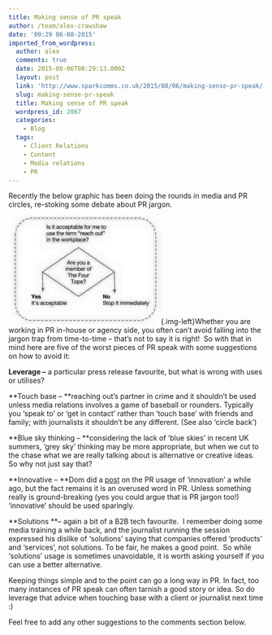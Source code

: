 ```yaml
---
title: Making sense of PR speak
author: /team/alex-crawshaw
date: '09:29 06-08-2015'
imported_from_wordpress:
  author: alex
  comments: true
  date: 2015-08-06T08:29:13.000Z
  layout: post
  link: 'http://www.sparkcomms.co.uk/2015/08/06/making-sense-pr-speak/'
  slug: making-sense-pr-speak
  title: Making sense of PR speak
  wordpress_id: 2067
  categories:
    - Blog
  tags:
    - Client Relations
    - Content
    - Media relations
    - PR
---
```


Recently the below graphic has been doing the rounds in media and PR circles, re-stoking some debate about PR jargon.

![Reaching out](Reaching-out-300x213.png){.img-left}Whether you are working in PR in-house or agency side, you often can’t avoid falling into the jargon trap from time-to-time – that’s not to say it is right!  So with that in mind here are five of the worst pieces of PR speak with some suggestions on how to avoid it:

**Leverage –** a particular press release favourite, but what is wrong with uses or utilises?

**Touch base – **reaching out’s partner in crime and it shouldn’t be used unless media relations involves a game of baseball or rounders. Typically you ‘speak to’ or ‘get in contact’ rather than ‘touch base’ with friends and family; with journalists it shouldn’t be any different. (See also ‘circle back’)

**Blue sky thinking – **considering the lack of ‘blue skies’ in recent UK summers, ‘grey sky’ thinking may be more appropriate, but when we cut to the chase what we are really talking about is alternative or creative ideas. So why not just say that?

**Innovative – **Dom did a [post](http://www.sparkcomms.co.uk/2014/04/29/innovation-belong-toilet-paper-pr/) on the PR usage of ‘innovation’ a while ago, but the fact remains it is an overused word in PR. Unless something really is ground-breaking (yes you could argue that is PR jargon too!) ‘innovative’ should be used sparingly.

**Solutions **– again a bit of a B2B tech favourite.  I remember doing some media training a while back, and the journalist running the session expressed his dislike of ‘solutions’ saying that companies offered ‘products’ and ‘services’, not solutions. To be fair, he makes a good point.  So while ‘solutions’ usage is sometimes unavoidable, it is worth asking yourself if you can use a better alternative.

Keeping things simple and to the point can go a long way in PR. In fact, too many instances of PR speak can often tarnish a good story or idea. So do leverage that advice when touching base with a client or journalist next time :)

Feel free to add any other suggestions to the comments section below.
